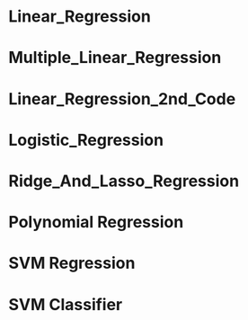 # Linear_Regression
# Multiple_Linear_Regression
# Linear_Regression_2nd_Code
# Logistic_Regression
# Ridge_And_Lasso_Regression
# Polynomial Regression
# SVM Regression
# SVM Classifier